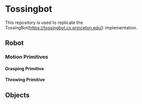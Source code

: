 # Tossingbot
This repository is used to replicate the TossingBot(https://tossingbot.cs.princeton.edu/) implementation.

## Robot

### Motion Primitives

#### Grasping Primitive

#### Throwing Primitive

## Objects
